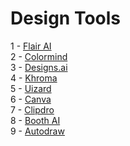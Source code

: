  <h1>
    Design Tools
</h1>

1 - <a href="https://flair.ai/">Flair AI </a> <br>
2 - <a href="http://colormind.io/">Colormind</a> <br>
3 - <a href="https://designs.ai/">Designs.ai </a> <br>
4 - <a href="https://www.khroma.co/">Khroma </a> <br>
5 - <a href="https://uizard.io/">Uizard </a> <br>
6 - <a href="https://www.canva.com/">Canva </a> <br>
7 - <a href="https://clipdrop.co/">Clipdro </a> <br>
8 - <a href="https://booth.ai/">Booth AI </a> <br>
9 - <a href="https://www.autodraw.com/">Autodraw </a> <br>

